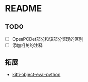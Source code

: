 # README

## TODO

- [ ] OpenPCDet部分和该部分实现的区别
- [ ] 添加相关的注释

## 拓展

- [kitti-object-eval-python](https://github.com/xiazhiyi99/kitti_object_eval_python_by_distance)